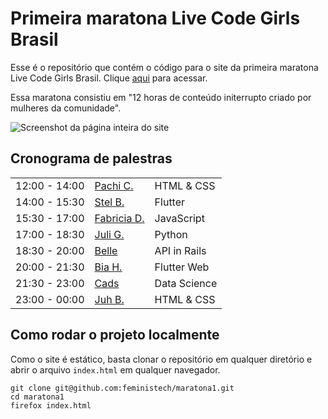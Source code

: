 # Primeira maratona Live Code Girls Brasil
Esse é o repositório que contém o código para o site da primeira maratona Live Code Girls Brasil. Clique [aqui](https://feministech.github.io/maratona1/) para acessar.

Essa maratona consistiu em "12 horas de conteúdo initerrupto criado por mulheres da comunidade".

![Screenshot da página inteira do site](https://user-images.githubusercontent.com/2437447/170878585-ce5b969f-96bd-40a0-939c-678f592cfde8.png)

## Cronograma de palestras

|  |  |   |
|---|---|---|
| 12:00 - 14:00 | [Pachi C.](https://twitch.tv/pachicodes) | HTML & CSS |
| 14:00 - 15:30 | [Stel B.](https://twitch.tv/stelbyrn) | Flutter |
| 15:30 - 17:00 | [Fabricia D.](https://www.twitch.tv/nomadcodemist) | JavaScript |
| 17:00 - 18:30 | [Juli G.](https://twitch.tv/julianatech) | Python |
| 18:30 - 20:00 | [Belle](https://www.twitch.tv/bellesamways) | API in Rails |
| 20:00 - 21:30 | [Bia H.](https://www.twitch.tv/biaher) | Flutter Web |
| 21:30 - 23:00 | [Cads](https://twitch.tv/caaddss) | Data Science |
| 23:00 - 00:00 | [Juh B.](https://www.twitch.tv/juhbotelho) | HTML & CSS |

## Como rodar o projeto localmente
Como o site é estático, basta clonar o repositório em qualquer diretório e abrir o arquivo `index.html` em qualquer navegador.
```
git clone git@github.com:feministech/maratona1.git
cd maratona1
firefox index.html
```
